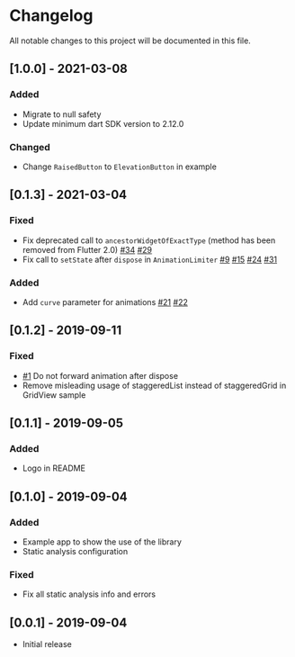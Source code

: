# Changelog
All notable changes to this project will be documented in this file.

## [1.0.0] - 2021-03-08
### Added
- Migrate to null safety
- Update minimum dart SDK version to 2.12.0
### Changed
- Change `RaisedButton` to `ElevationButton` in example

## [0.1.3] - 2021-03-04
### Fixed
- Fix deprecated call to `ancestorWidgetOfExactType` (method has been removed from Flutter 2.0) [#34](https://github.com/mobiten/flutter_staggered_animations/issues/34) [#29](https://github.com/mobiten/flutter_staggered_animations/issues/29)
- Fix call to `setState` after `dispose` in `AnimationLimiter` [#9](https://github.com/mobiten/flutter_staggered_animations/issues/9) [#15](https://github.com/mobiten/flutter_staggered_animations/issues/15) [#24](https://github.com/mobiten/flutter_staggered_animations/issues/24) [#31](https://github.com/mobiten/flutter_staggered_animations/issues/31)
### Added
- Add `curve` parameter for animations [#21](https://github.com/mobiten/flutter_staggered_animations/issues/21) [#22](https://github.com/mobiten/flutter_staggered_animations/issues/22)

## [0.1.2] - 2019-09-11
### Fixed
- [#1](https://github.com/mobiten/flutter_staggered_animations/issues/1) Do not forward animation after dispose
- Remove misleading usage of staggeredList instead of staggeredGrid in GridView sample

## [0.1.1] - 2019-09-05
### Added
- Logo in README

## [0.1.0] - 2019-09-04
### Added
- Example app to show the use of the library
- Static analysis configuration
### Fixed
- Fix all static analysis info and errors

## [0.0.1] - 2019-09-04
- Initial release



